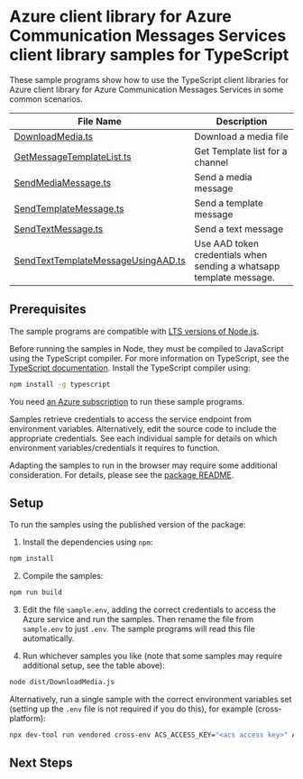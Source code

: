# Azure client library for Azure Communication Messages Services client library samples for TypeScript

These sample programs show how to use the TypeScript client libraries for Azure client library for Azure Communication Messages Services in some common scenarios.

| **File Name**                                                         | **Description**                                                     |
| --------------------------------------------------------------------- | ------------------------------------------------------------------- |
| [DownloadMedia.ts][downloadmedia]                                     | Download a media file                                               |
| [GetMessageTemplateList.ts][getmessagetemplatelist]                   | Get Template list for a channel                                     |
| [SendMediaMessage.ts][sendmediamessage]                               | Send a media message                                                |
| [SendTemplateMessage.ts][sendtemplatemessage]                         | Send a template message                                             |
| [SendTextMessage.ts][sendtextmessage]                                 | Send a text message                                                 |
| [SendTextTemplateMessageUsingAAD.ts][sendtexttemplatemessageusingaad] | Use AAD token credentials when sending a whatsapp template message. |

## Prerequisites

The sample programs are compatible with [LTS versions of Node.js](https://github.com/nodejs/release#release-schedule).

Before running the samples in Node, they must be compiled to JavaScript using the TypeScript compiler. For more information on TypeScript, see the [TypeScript documentation][typescript]. Install the TypeScript compiler using:

```bash
npm install -g typescript
```

You need [an Azure subscription][freesub] to run these sample programs.

Samples retrieve credentials to access the service endpoint from environment variables. Alternatively, edit the source code to include the appropriate credentials. See each individual sample for details on which environment variables/credentials it requires to function.

Adapting the samples to run in the browser may require some additional consideration. For details, please see the [package README][package].

## Setup

To run the samples using the published version of the package:

1. Install the dependencies using `npm`:

```bash
npm install
```

2. Compile the samples:

```bash
npm run build
```

3. Edit the file `sample.env`, adding the correct credentials to access the Azure service and run the samples. Then rename the file from `sample.env` to just `.env`. The sample programs will read this file automatically.

4. Run whichever samples you like (note that some samples may require additional setup, see the table above):

```bash
node dist/DownloadMedia.js
```

Alternatively, run a single sample with the correct environment variables set (setting up the `.env` file is not required if you do this), for example (cross-platform):

```bash
npx dev-tool run vendored cross-env ACS_ACCESS_KEY="<acs access key>" ACS_URL="<acs url>" node dist/DownloadMedia.js
```

## Next Steps

[downloadmedia]: https://github.com/Azure/azure-sdk-for-js/blob/main/sdk/communication/communication-messages-rest/samples/v1/typescript/src/DownloadMedia.ts
[getmessagetemplatelist]: https://github.com/Azure/azure-sdk-for-js/blob/main/sdk/communication/communication-messages-rest/samples/v1/typescript/src/GetMessageTemplateList.ts
[sendmediamessage]: https://github.com/Azure/azure-sdk-for-js/blob/main/sdk/communication/communication-messages-rest/samples/v1/typescript/src/SendMediaMessage.ts
[sendtemplatemessage]: https://github.com/Azure/azure-sdk-for-js/blob/main/sdk/communication/communication-messages-rest/samples/v1/typescript/src/SendTemplateMessage.ts
[sendtextmessage]: https://github.com/Azure/azure-sdk-for-js/blob/main/sdk/communication/communication-messages-rest/samples/v1/typescript/src/SendTextMessage.ts
[sendtexttemplatemessageusingaad]: https://github.com/Azure/azure-sdk-for-js/blob/main/sdk/communication/communication-messages-rest/samples/v1/typescript/src/SendTextTemplateMessageUsingAAD.ts
[freesub]: https://azure.microsoft.com/free/
[package]: https://github.com/Azure/azure-sdk-for-js/tree/main/sdk/communication/communication-messages-rest/README.md
[typescript]: https://www.typescriptlang.org/docs/home.html
